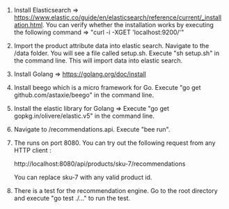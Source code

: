 1. Install Elasticsearch => https://www.elastic.co/guide/en/elasticsearch/reference/current/_installation.html. You can verify whether the installation works by executing the following command => "curl -i -XGET 'localhost:9200/'"
2. Import the product attribute data into elastic search. Navigate to the /data folder. You will see a file called setup.sh. Execute "sh setup.sh" in the command line. This will import data into elastic search.
3. Install Golang => https://golang.org/doc/install
4. Install beego which is a micro framework for Go.  Execute "go get github.com/astaxie/beego" in the command line.
5. Install the elastic library for Golang => Execute "go get gopkg.in/olivere/elastic.v5" in the command line.
6. Navigate to /recommendations.api. Execute "bee run".
7. The runs on port 8080. You can try out the following request from any HTTP client :

	http://localhost:8080/api/products/sku-7/recommendations

	You can replace sku-7 with any valid product id.
8. There is a test for the recommendation engine. Go to the root directory and execute "go test ./..." to run the test.